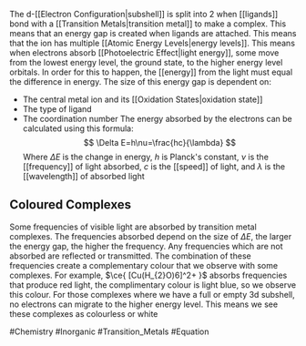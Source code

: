 The d-[[Electron Configuration|subshell]] is split into 2 when [[ligands]] bond with a [[Transition Metals|transition metal]] to make a complex. This means that an energy gap is created when ligands are attached. This means that the ion has multiple [[Atomic Energy Levels|energy levels]]. This means when electrons absorb [[Photoelectric Effect|light energy]], some move from the lowest energy level, the ground state, to the higher energy level orbitals. In order for this to happen, the [[energy]] from the light must equal the difference in energy. The size of this energy gap is dependent on:
- The central metal ion and its [[Oxidation States|oxidation state]]
- The type of ligand
- The coordination number
The energy absorbed by the electrons can be calculated using this formula:
$$
\Delta E=h\nu=\frac{hc}{\lambda}
$$
Where $\Delta E$ is the change in energy, $h$ is Planck's constant, $\nu$ is the [[frequency]] of light absorbed, $c$ is the [[speed]] of light, and $\lambda$ is the [[wavelength]] of absorbed light
## Coloured Complexes
Some frequencies of visible light are absorbed by transition metal complexes. The frequencies absorbed depend on the size of $\Delta E$, the larger the energy gap, the higher the frequency. Any frequencies which are not absorbed are reflected or transmitted. The combination of these frequencies create a complementary colour that we observe with some complexes. For example, $\ce{ [Cu(H_{2}O)6]^2+ }$ absorbs frequencies that produce red light, the complimentary colour is light blue, so we observe this colour. For those complexes where we have a full or empty $\text{3d}$ subshell, no electrons can migrate to the higher energy level. This means we see these complexes as colourless or white

#Chemistry #Inorganic #Transition_Metals #Equation